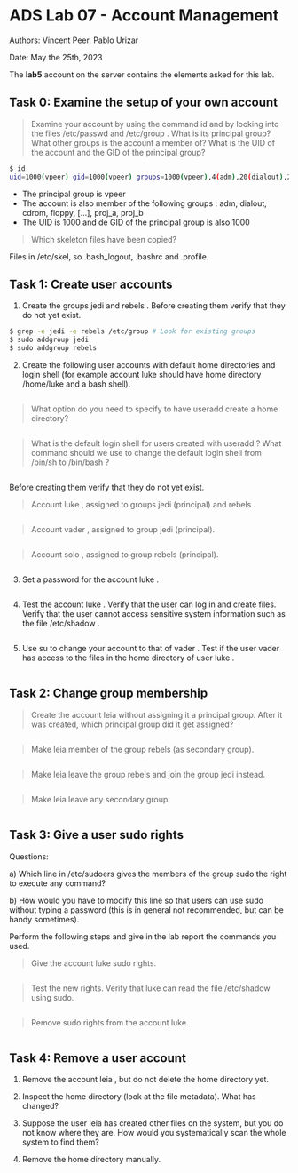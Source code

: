 # ADS Lab 07 - Account Management

Authors: Vincent Peer, Pablo Urizar

Date: May the 25th, 2023

The **lab5** account on the server contains the elements asked for this lab.

## Task 0: Examine the setup of your own account

> Examine your account by using the command id and by looking into the files /etc/passwd and /etc/group . What is its principal group? What other groups is the account a member of? What is the UID of the account and the GID of the principal group?

```sh
$ id  
uid=1000(vpeer) gid=1000(vpeer) groups=1000(vpeer),4(adm),20(dialout),24(cdrom),25(floppy),27(sudo),29(audio),30(dip),44(video),46(plugdev),116(netdev),1001(proj_a),1002(proj_b)  
```
- The principal group is vpeer
- The account is also member of the following groups : adm, dialout, cdrom, floppy, [...], proj_a, proj_b
- The UID is 1000 and de GID of the principal group is also 1000

> Which skeleton files have been copied?

Files in /etc/skel, so .bash_logout, .bashrc and .profile.

## Task 1: Create user accounts

1. Create the groups jedi and rebels . Before creating them verify that they do not yet exist.

```sh
$ grep -e jedi -e rebels /etc/group # Look for existing groups
$ sudo addgroup jedi
$ sudo addgroup rebels
```

2. Create the following user accounts with default home directories and login shell (for example account luke should have home directory /home/luke and a bash shell).

```sh

```

> What option do you need to specify to have useradd create a home directory? 

```sh

```

> What is the default login shell for users created with useradd ? What command should we use to change the default login shell from /bin/sh to /bin/bash ?

```sh

```

Before creating them verify that they do not yet exist.

> Account luke , assigned to groups jedi (principal) and rebels .

```sh

```

> Account vader , assigned to group jedi (principal).

```sh

```

> Account solo , assigned to group rebels (principal).

```sh

```

3. Set a password for the account luke .

```sh

```

4. Test the account luke . Verify that the user can log in and create files. Verify that the user cannot access sensitive system information such as the file /etc/shadow .

```sh

```

5. Use su to change your account to that of vader . Test if the user vader has access to the files in the home directory of user luke .

```sh

```

## Task 2: Change group membership

>  Create the account leia without assigning it a principal group. After it was created, which principal group did it get assigned?

```sh

```

> Make leia member of the group rebels (as secondary group).

```sh

```

> Make leia leave the group rebels and join the group jedi instead.

```sh

```

> Make leia leave any secondary group.

```sh

```

## Task 3: Give a user sudo rights

Questions:

a) Which line in /etc/sudoers gives the members of the group sudo the right to execute any command?

b) How would you have to modify this line so that users can use sudo without typing a password (this is in general not recommended, but can be handy sometimes).

Perform the following steps and give in the lab report the commands you used.

> Give the account luke sudo rights.

```sh

```

> Test the new rights. Verify that luke can read the file /etc/shadow using sudo.

```sh

```

> Remove sudo rights from the account luke.

```sh

```

## Task 4: Remove a user account

1. Remove the account leia , but do not delete the home directory yet.

2. Inspect the home directory (look at the file metadata). What has changed?

3. Suppose the user leia has created other files on the system, but you do not know where they are. How would you systematically scan the whole system to find them?

4. Remove the home directory manually.
